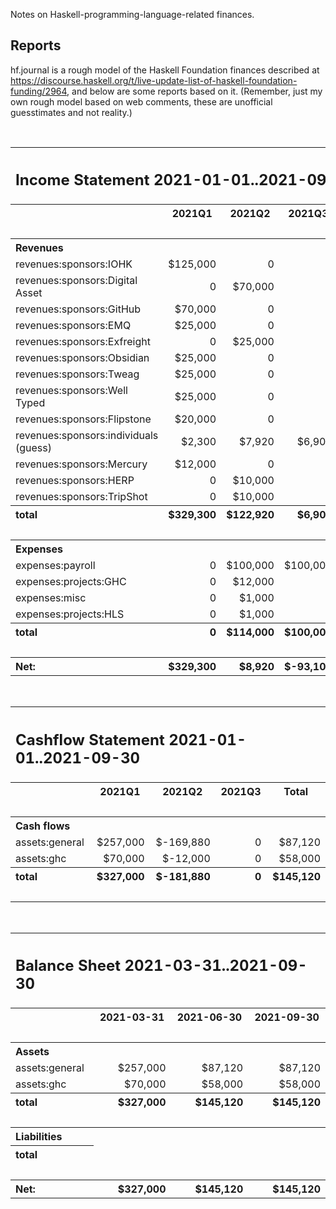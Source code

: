 Notes on Haskell-programming-language-related finances.

## Reports

hf.journal is a rough model of the Haskell Foundation finances described at
https://discourse.haskell.org/t/live-update-list-of-haskell-foundation-funding/2964,
and below are some reports based on it. 
(Remember, just my own rough model based on web comments, 
these are unofficial guesstimates and not reality.)

<!--

To update:

1. Update and commit hf.journal
2. `make README.md` to update reports and commit the readme
3. Push/merge to publish on github

-->
<!-- REPORTS -->

<br>
<table><tr><th colspan="5" align=left><h2>Income Statement 2021-01-01..2021-09-30</h2></th></tr><tr><th></th><th>2021Q1</th><th>2021Q2</th><th>2021Q3</th><th>Total</th></tr><tr><td colspan="5">&nbsp;</td></tr><tr><th colspan="5" align=left>Revenues</th></tr><tr><td align=left class="account">revenues:sponsors:IOHK</td><td align=right class="amount">$125,000</td><td align=right class="amount">0</td><td align=right class="amount">0</td><td align=right class="amount rowtotal">$125,000</td></tr><tr><td align=left class="account">revenues:sponsors:Digital Asset</td><td align=right class="amount">0</td><td align=right class="amount">$70,000</td><td align=right class="amount">0</td><td align=right class="amount rowtotal">$70,000</td></tr><tr><td align=left class="account">revenues:sponsors:GitHub</td><td align=right class="amount">$70,000</td><td align=right class="amount">0</td><td align=right class="amount">0</td><td align=right class="amount rowtotal">$70,000</td></tr><tr><td align=left class="account">revenues:sponsors:EMQ</td><td align=right class="amount">$25,000</td><td align=right class="amount">0</td><td align=right class="amount">0</td><td align=right class="amount rowtotal">$25,000</td></tr><tr><td align=left class="account">revenues:sponsors:Exfreight</td><td align=right class="amount">0</td><td align=right class="amount">$25,000</td><td align=right class="amount">0</td><td align=right class="amount rowtotal">$25,000</td></tr><tr><td align=left class="account">revenues:sponsors:Obsidian</td><td align=right class="amount">$25,000</td><td align=right class="amount">0</td><td align=right class="amount">0</td><td align=right class="amount rowtotal">$25,000</td></tr><tr><td align=left class="account">revenues:sponsors:Tweag</td><td align=right class="amount">$25,000</td><td align=right class="amount">0</td><td align=right class="amount">0</td><td align=right class="amount rowtotal">$25,000</td></tr><tr><td align=left class="account">revenues:sponsors:Well Typed</td><td align=right class="amount">$25,000</td><td align=right class="amount">0</td><td align=right class="amount">0</td><td align=right class="amount rowtotal">$25,000</td></tr><tr><td align=left class="account">revenues:sponsors:Flipstone</td><td align=right class="amount">$20,000</td><td align=right class="amount">0</td><td align=right class="amount">0</td><td align=right class="amount rowtotal">$20,000</td></tr><tr><td align=left class="account">revenues:sponsors:individuals (guess)</td><td align=right class="amount">$2,300</td><td align=right class="amount">$7,920</td><td align=right class="amount">$6,900</td><td align=right class="amount rowtotal">$17,120</td></tr><tr><td align=left class="account">revenues:sponsors:Mercury</td><td align=right class="amount">$12,000</td><td align=right class="amount">0</td><td align=right class="amount">0</td><td align=right class="amount rowtotal">$12,000</td></tr><tr><td align=left class="account">revenues:sponsors:HERP</td><td align=right class="amount">0</td><td align=right class="amount">$10,000</td><td align=right class="amount">0</td><td align=right class="amount rowtotal">$10,000</td></tr><tr><td align=left class="account">revenues:sponsors:TripShot</td><td align=right class="amount">0</td><td align=right class="amount">$10,000</td><td align=right class="amount">0</td><td align=right class="amount rowtotal">$10,000</td></tr><tr><th align=left>total</th><th align=right class="amount coltotal">$329,300</th><th align=right class="amount coltotal">$122,920</th><th align=right class="amount coltotal">$6,900</th><th align=right class="amount coltotal">$459,120</th></tr><tr><td colspan="5">&nbsp;</td></tr><tr><th colspan="5" align=left>Expenses</th></tr><tr><td align=left class="account">expenses:payroll</td><td align=right class="amount">0</td><td align=right class="amount">$100,000</td><td align=right class="amount">$100,000</td><td align=right class="amount rowtotal">$200,000</td></tr><tr><td align=left class="account">expenses:projects:GHC</td><td align=right class="amount">0</td><td align=right class="amount">$12,000</td><td align=right class="amount">0</td><td align=right class="amount rowtotal">$12,000</td></tr><tr><td align=left class="account">expenses:misc</td><td align=right class="amount">0</td><td align=right class="amount">$1,000</td><td align=right class="amount">0</td><td align=right class="amount rowtotal">$1,000</td></tr><tr><td align=left class="account">expenses:projects:HLS</td><td align=right class="amount">0</td><td align=right class="amount">$1,000</td><td align=right class="amount">0</td><td align=right class="amount rowtotal">$1,000</td></tr><tr><th align=left>total</th><th align=right class="amount coltotal">0</th><th align=right class="amount coltotal">$114,000</th><th align=right class="amount coltotal">$100,000</th><th align=right class="amount coltotal">$214,000</th></tr><tr><td colspan="5">&nbsp;</td></tr><tr><th align=left>Net:</th><th align=right class="amount coltotal">$329,300</th><th align=right class="amount coltotal">$8,920</th><th align=right class="amount coltotal">$-93,100</th><th align=right class="amount coltotal">$245,120</th></tr></table>
<br>
<table><tr><th colspan="5" align=left><h2>Cashflow Statement 2021-01-01..2021-09-30</h2></th></tr><tr><th></th><th>2021Q1</th><th>2021Q2</th><th>2021Q3</th><th>Total</th></tr><tr><td colspan="5">&nbsp;</td></tr><tr><th colspan="5" align=left>Cash flows</th></tr><tr><td align=left class="account">assets:general</td><td align=right class="amount">$257,000</td><td align=right class="amount">$-169,880</td><td align=right class="amount">0</td><td align=right class="amount rowtotal">$87,120</td></tr><tr><td align=left class="account">assets:ghc</td><td align=right class="amount">$70,000</td><td align=right class="amount">$-12,000</td><td align=right class="amount">0</td><td align=right class="amount rowtotal">$58,000</td></tr><tr><th align=left>total</th><th align=right class="amount coltotal">$327,000</th><th align=right class="amount coltotal">$-181,880</th><th align=right class="amount coltotal">0</th><th align=right class="amount coltotal">$145,120</th></tr><tr><td colspan="5">&nbsp;</td></tr></table>
<br>
<table><tr><th colspan="4" align=left><h2>Balance Sheet 2021-03-31..2021-09-30</h2></th></tr><tr><th></th><th>2021-03-31</th><th>2021-06-30</th><th>2021-09-30</th></tr><tr><td colspan="4">&nbsp;</td></tr><tr><th colspan="4" align=left>Assets</th></tr><tr><td align=left class="account">assets:general</td><td align=right class="amount">$257,000</td><td align=right class="amount">$87,120</td><td align=right class="amount">$87,120</td></tr><tr><td align=left class="account">assets:ghc</td><td align=right class="amount">$70,000</td><td align=right class="amount">$58,000</td><td align=right class="amount">$58,000</td></tr><tr><th align=left>total</th><th align=right class="amount coltotal">$327,000</th><th align=right class="amount coltotal">$145,120</th><th align=right class="amount coltotal">$145,120</th></tr><tr><td colspan="4">&nbsp;</td></tr><tr><th colspan="4" align=left>Liabilities</th></tr><tr><th align=left>total</th></tr><tr><td colspan="4">&nbsp;</td></tr><tr><th align=left>Net:</th><th align=right class="amount coltotal">$327,000</th><th align=right class="amount coltotal">$145,120</th><th align=right class="amount coltotal">$145,120</th></tr></table>
